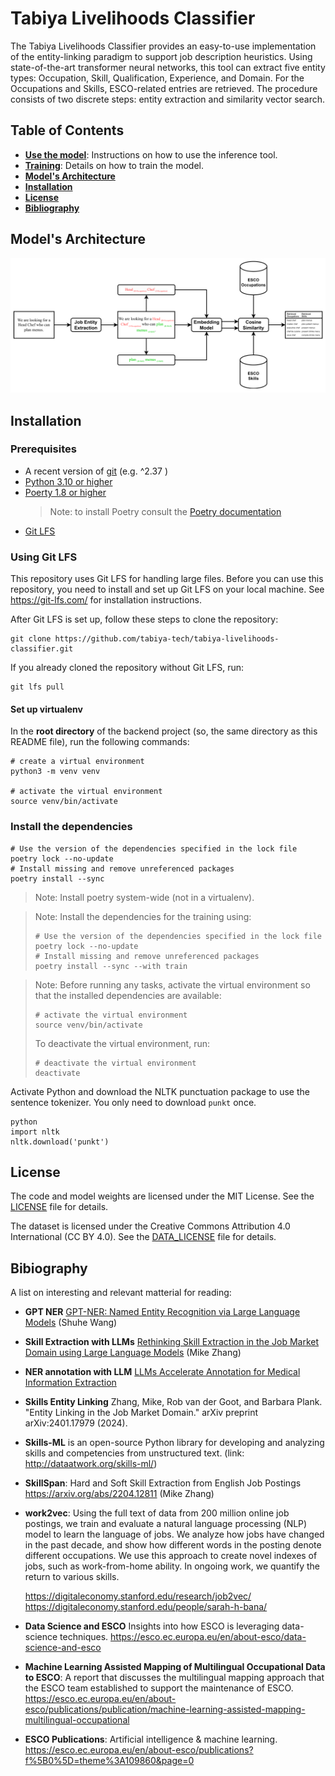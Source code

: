 # Tabiya Livelihoods Classifier

The Tabiya Livelihoods Classifier provides an easy-to-use implementation of the entity-linking paradigm to support job description heuristics. Using state-of-the-art transformer neural networks, this tool can extract five entity types: Occupation, Skill, Qualification, Experience, and Domain. For the Occupations and Skills, ESCO-related entries are retrieved. The procedure consists of two discrete steps: entity extraction and similarity vector search.

## Table of Contents

- **[Use the model](inference)**: Instructions on how to use the inference tool.
- **[Training](train)**: Details on how to train the model.
- **[Model's Architecture](#models-architecture)**
- **[Installation](#installation)**
- **[License](#license)**
- **[Bibliography](#bibliography)**

## Model's Architecture

![Model Architecture](./pics/entity_linker.png)

## Installation

### Prerequisites

- A recent version of [git](https://git-scm.com/) (e.g. ^2.37 )
- [Python 3.10 or higher](https://www.python.org/downloads/)
- [Poerty 1.8 or higher](https://python-poetry.org/)
  > Note: to install Poetry consult the [Poetry documentation](https://python-poetry.org/docs/#installing-with-the-official-installer) 
- [Git LFS](https://git-lfs.github.com/)

### Using Git LFS

This repository uses Git LFS for handling large files. Before you can use this repository, you need to install and set up Git LFS on your local machine.
See https://git-lfs.com/ for installation instructions.

After Git LFS is set up, follow these steps to clone the repository:

```shell
git clone https://github.com/tabiya-tech/tabiya-livelihoods-classifier.git
```

If you already cloned the repository without Git LFS, run:

```shell
git lfs pull
```

#### Set up virtualenv
In the **root directory** of the backend project (so, the same directory as this README file), run the following commands:

```shell
# create a virtual environment
python3 -m venv venv

# activate the virtual environment
source venv/bin/activate
```

### Install the dependencies

```shell
# Use the version of the dependencies specified in the lock file
poetry lock --no-update
# Install missing and remove unreferenced packages
poetry install --sync
```

> Note: Install poetry system-wide (not in a virtualenv).

> Note:
> Install the dependencies for the training using:
>  ```shell
> # Use the version of the dependencies specified in the lock file
> poetry lock --no-update
> # Install missing and remove unreferenced packages
> poetry install --sync --with train
>  ```

> Note:
> Before running any tasks, activate the virtual
> environment so that the installed dependencies are available:
>  ```shell
>  # activate the virtual environment
>  source venv/bin/activate
>  ```
> To deactivate the virtual environment, run:
> ```shell
> # deactivate the virtual environment
> deactivate
> ```

Activate Python and download the NLTK punctuation package to use the sentence tokenizer. You only need to download `punkt` once.

```shell
python
import nltk
nltk.download('punkt')
```
## License

The code and model weights are licensed under the MIT License. See the [LICENSE](./LICENSE) file for details.

The dataset is licensed under the Creative Commons Attribution 4.0 International (CC BY 4.0). See the [DATA_LICENSE](./DATA_LICENSE) file for details.

## Bibiography 

A list on interesting and relevant matterial for reading:
* **GPT NER** [GPT-NER: Named Entity Recognition via Large Language Models](https://arxiv.org/pdf/2304.10428) (Shuhe Wang)
* **Skill Extraction with LLMs** [Rethinking Skill Extraction in the Job Market Domain using Large Language Models](https://arxiv.org/pdf/2402.03832) (Mike Zhang)
* **NER annotation with LLM** [LLMs Accelerate Annotation for Medical Information Extraction](https://proceedings.mlr.press/v225/goel23a)
* **Skills Entity Linking** Zhang, Mike, Rob van der Goot, and Barbara Plank. "Entity Linking in the Job Market Domain." arXiv preprint arXiv:2401.17979 (2024). 
* **Skills-ML** is an open-source Python library for developing and analyzing skills and competencies from unstructured text. (link: http://dataatwork.org/skills-ml/)   
* **SkillSpan**: Hard and Soft Skill Extraction from English Job Postings https://arxiv.org/abs/2204.12811 (Mike Zhang)
* **work2vec**: Using the full text of data from 200 million online job postings, we train and evaluate a natural language processing (NLP) model to learn the language of jobs. We analyze how jobs have changed in the past decade, and show how different words in the posting denote different occupations. We use this approach to create novel indexes of jobs, such as work-from-home ability. In ongoing work, we quantify the return to various skills. 
  
  https://digitaleconomy.stanford.edu/research/job2vec/
  https://digitaleconomy.stanford.edu/people/sarah-h-bana/
* **Data Science and ESCO** Insights into how ESCO is leveraging data-science techniques. https://esco.ec.europa.eu/en/about-esco/data-science-and-esco  
* **Machine Learning Assisted Mapping of Multilingual Occupational Data to ESCO**: A report that discusses the multilingual mapping
approach that the ESCO team established to support the maintenance of ESCO.  https://esco.ec.europa.eu/en/about-esco/publications/publication/machine-learning-assisted-mapping-multilingual-occupational
* **ESCO Publications**: Artificial intelligence & machine learning. https://esco.ec.europa.eu/en/about-esco/publications?f%5B0%5D=theme%3A109860&page=0  

